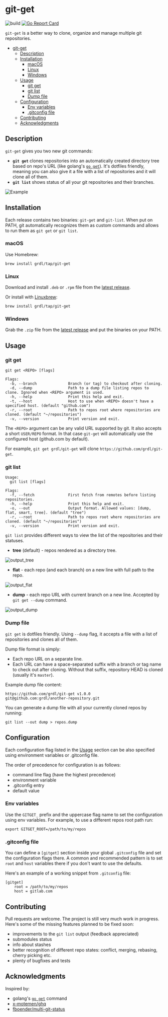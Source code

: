 
# git-get

![build](https://github.com/grdl/git-get/workflows/build/badge.svg)
[![Go Report Card](https://goreportcard.com/badge/github.com/grdl/git-get)](https://goreportcard.com/report/github.com/grdl/git-get)

`git-get` is a better way to clone, organize and manage multiple git repositories. 

- [git-get](#git-get)
  - [Description](#description)
  - [Installation](#installation)
    - [macOS](#macos)
    - [Linux](#linux)
    - [Windows](#windows)
  - [Usage](#usage)
    - [git get](#git-get-1)
    - [git list](#git-list)
    - [Dump file](#dump-file)
  - [Configuration](#configuration)
    - [Env variables](#env-variables)
    - [.gitconfig file](#gitconfig-file)
  - [Contributing](#contributing)
  - [Acknowledgments](#acknowledgments)

## Description

`git-get` gives you two new git commands:
- **`git get`** clones repositories into an automatically created directory tree based on repo's URL (like golang's [`go get`](https://golang.org/cmd/go/)). It's dotfiles friendly, meaning you can also give it a file with a list of repositories and it will clone all of them.
- **`git list`** shows status of all your git repositories and their branches.

![Example](./docs/example.svg)

## Installation

Each release contains two binaries: `git-get` and `git-list`. When put on PATH, git automatically recognizes them as custom commands and allows to run them as `git get` or `git list`.

### macOS

Use Homebrew:
```
brew install grdl/tap/git-get
```

### Linux

Download and install `.deb` or `.rpm` file from the [latest release](https://github.com/grdl/git-get/releases/latest).

Or install with [Linuxbrew](https://docs.brew.sh/Homebrew-on-Linux):
```
brew install grdl/tap/git-get
```

### Windows

Grab the `.zip` file from the [latest release](https://github.com/grdl/git-get/releases/latest) and put the binaries on your PATH.


## Usage

### git get
```
git get <REPO> [flags]

Flags:
  -b, --branch              Branch (or tag) to checkout after cloning.
  -d, --dump                Path to a dump file listing repos to clone. Ignored when <REPO> argument is used.
  -h, --help                Print this help and exit.
  -t, --host                Host to use when <REPO> doesn't have a specified host. (default "github.com")
  -r, --root                Path to repos root where repositories are cloned. (default "~/repositories")
  -v, --version             Print version and exit.
```

The `<REPO>` argument can be any valid URL supported by git. It also accepts a short `USER/REPO` format. In that case `git-get` will automatically use the configured host (github.com by default).

For example, `git get grdl/git-get` will clone `https://github.com/grdl/git-get`.


### git list
```
Usage:
  git list [flags]

Flags:
  -f, --fetch               First fetch from remotes before listing repositories.
  -h, --help                Print this help and exit.
  -o, --out                 Output format. Allowed values: [dump, flat, smart, tree]. (default "tree")
  -r, --root                Path to repos root where repositories are cloned. (default "~/repositories")
  -v, --version             Print version and exit.
```

`git list` provides different ways to view the list of the repositories and their statuses.

- **tree** (default) - repos rendered as a directory tree.

![output_tree](./docs/out_tree.png)

- **flat** - each repo (and each branch) on a new line with full path to the repo.

![output_flat](./docs/out_flat.png)

- **dump** - each repo URL with current branch on a new line. Accepted by `git get --dump` command.

![output_dump](./docs/out_dump.png)

### Dump file

`git get` is dotfiles friendly. Using `--dump` flag, it accepts a file with a list of repositories and clones all of them.

Dump file format is simply:
- Each repo URL on a separate line.
- Each URL can have a space-separated suffix with a branch or tag name to check out after cloning. Without that suffix, repository HEAD is cloned (usually it's `master`).

Example dump file content:
```
https://github.com/grdl/git-get v1.0.0
git@github.com:grdl/another-repository.git
```

You can generate a dump file with all your currently cloned repos by running:
```
git list --out dump > repos.dump
``` 

## Configuration

Each configuration flag listed in the [Usage](#Usage) section can be also specified using environment variables or .gitconfig file.

The order of precedence for configuration is as follows:
- command line flag (have the highest precedence)
- environment variable
- .gitconfig entry
- default value


### Env variables

Use the `GITGET_` prefix and the uppercase flag name to set the configuration using env variables. For example, to use a different repos root path run:
```
export GITGET_ROOT=/path/to/my/repos
```

### .gitconfig file

You can define a `[gitget]` section inside your global `.gitconfig` file and set the configuration flags there. A common and recommended pattern is to set `root` and `host` variables there if you don't want to use the defaults. 

Here's an example of a working snippet from `.gitconfig` file:
```
[gitget]
    root = /path/to/my/repos
    host = gitlab.com
```


## Contributing

Pull requests are welcome. The project is still very much work in progress. Here's some of the missing features planned to be fixed soon:
- improvements to the `git list` output (feedback appreciated)
- submodules status
- info about stashes
- better recognition of different repo states: conflict, merging, rebasing, cherry picking etc.
- plenty of bugfixes and tests


## Acknowledgments

Inspired by:
- golang's [`go get`](https://golang.org/cmd/go/) command
- [x-motemen/ghq](https://github.com/x-motemen/ghq)
- [fboender/multi-git-status](https://github.com/fboender/multi-git-status)
